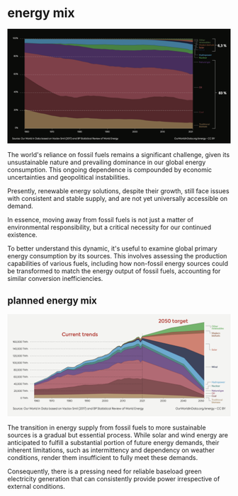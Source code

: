 # energy mix

![](energy_mix.png)

The world's reliance on fossil fuels remains a significant challenge, given its unsustainable nature and prevailing dominance in our global energy consumption. This ongoing dependence is compounded by economic uncertainties and geopolitical instabilities. 

Presently, renewable energy solutions, despite their growth, still face issues with consistent and stable supply, and are not yet universally accessible on demand. 

In essence, moving away from fossil fuels is not just a matter of environmental responsibility, but a critical necessity for our continued existence. 

To better understand this dynamic, it's useful to examine global primary energy consumption by its sources. This involves assessing the production capabilities of various fuels, including how non-fossil energy sources could be transformed to match the energy output of fossil fuels, accounting for similar conversion inefficiencies.

## planned energy mix

![](img/energy_mix_planned.png)

The transition in energy supply from fossil fuels to more sustainable sources is a gradual but essential process. While solar and wind energy are anticipated to fulfill a substantial portion of future energy demands, their inherent limitations, such as intermittency and dependency on weather conditions, render them insufficient to fully meet these demands. 

Consequently, there is a pressing need for reliable baseload green electricity generation that can consistently provide power irrespective of external conditions.


